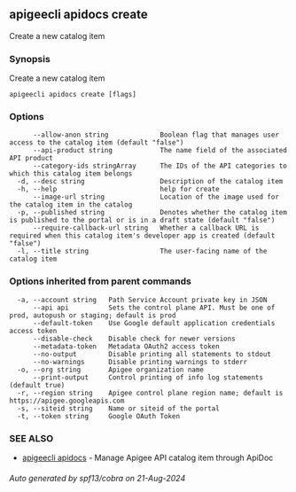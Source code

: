 ## apigeecli apidocs create

Create a new catalog item

### Synopsis

Create a new catalog item

```
apigeecli apidocs create [flags]
```

### Options

```
      --allow-anon string             Boolean flag that manages user access to the catalog item (default "false")
      --api-product string            The name field of the associated API product
      --category-ids stringArray      The IDs of the API categories to which this catalog item belongs
  -d, --desc string                   Description of the catalog item
  -h, --help                          help for create
      --image-url string              Location of the image used for the catalog item in the catalog
  -p, --published string              Denotes whether the catalog item is published to the portal or is in a draft state (default "false")
      --require-callback-url string   Whether a callback URL is required when this catalog item's developer app is created (default "false")
  -l, --title string                  The user-facing name of the catalog item
```

### Options inherited from parent commands

```
  -a, --account string   Path Service Account private key in JSON
      --api api          Sets the control plane API. Must be one of prod, autopush or staging; default is prod
      --default-token    Use Google default application credentials access token
      --disable-check    Disable check for newer versions
      --metadata-token   Metadata OAuth2 access token
      --no-output        Disable printing all statements to stdout
      --no-warnings      Disable printing warnings to stderr
  -o, --org string       Apigee organization name
      --print-output     Control printing of info log statements (default true)
  -r, --region string    Apigee control plane region name; default is https://apigee.googleapis.com
  -s, --siteid string    Name or siteid of the portal
  -t, --token string     Google OAuth Token
```

### SEE ALSO

* [apigeecli apidocs](apigeecli_apidocs.md)	 - Manage Apigee API catalog item through ApiDoc

###### Auto generated by spf13/cobra on 21-Aug-2024
